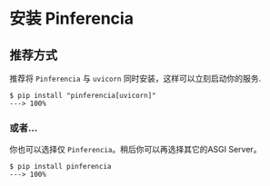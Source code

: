 # 安装 Pinferencia

## 推荐方式

推荐将 `Pinferencia` 与 `uvicorn` 同时安装，这样可以立刻启动你的服务.

<div class="termy">

```console
$ pip install "pinferencia[uvicorn]"
---> 100%
```

</div>

### 或者...

你也可以选择仅 `Pinferencia`。稍后你可以再选择其它的ASGI Server。

<div class="termy">

```console
$ pip install pinferencia
---> 100%
```

</div>
